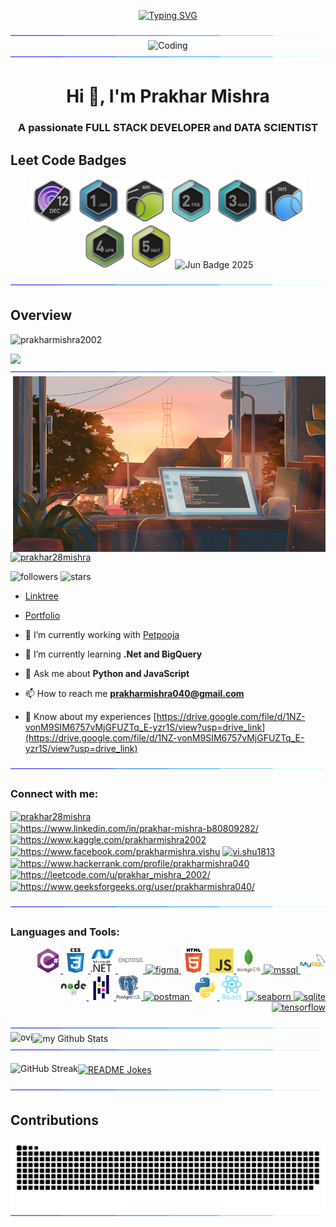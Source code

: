 <p align="center">
<a href="https://git.io/typing-svg"><img src="https://readme-typing-svg.herokuapp.com?font=Pixelify+Sans&size=30&duration=3000&pause=500&center=true&vCenter=true&width=660&lines=Thank+You+For+Visiting+My+Github+Profile+%F0%9F%A4%8D" alt="Typing SVG" /></a>
</p>

<img align="center" src="https://github.com/prakharmishra2002/Leet-Code-POTD-Solutions/blob/main/SparkleLine.gif" alt="Coding" height="10">
<div align="center" >
  <img src="https://github.com/prakharmishra2002/prakharmishra2002/blob/main/Header%20Image%202.png" alt="Coding" height="300">
</div>
<img align="center" src="https://github.com/prakharmishra2002/Leet-Code-POTD-Solutions/blob/main/SparkleLine.gif" alt="Coding" height="10">

<h1 align="center">Hi 👋, I'm Prakhar Mishra</h1>
<h3 align="center">A passionate FULL STACK DEVELOPER and DATA SCIENTIST</h3>

## Leet Code Badges
<p align="center" >
  <img src="https://github.com/prakharmishra2002/prakharmishra2002/blob/main/LeetCode%20Badges/Dec%20Badge%202024.gif" alt="Dec Badge 2024" height="70">
  <img src="https://github.com/prakharmishra2002/prakharmishra2002/blob/main/LeetCode%20Badges/Jan%20Badge%202025.gif" alt="Jan Badge 2025" height="70">
  <img src="https://github.com/prakharmishra2002/prakharmishra2002/blob/main/LeetCode%20Badges/50%20Days%20Badge%202025.gif" alt="50 Days Badge 2025" height="70">
  <img src="https://github.com/prakharmishra2002/prakharmishra2002/blob/main/LeetCode%20Badges/Feb%20Badge%202025.gif" alt="Feb Badge 2025" height="70">
  <img src="https://github.com/prakharmishra2002/prakharmishra2002/blob/main/LeetCode%20Badges/Mar%20Badge%202025.gif" alt="Mar Badge 2025" height="70">
  <img src="https://github.com/prakharmishra2002/prakharmishra2002/blob/main/LeetCode%20Badges/100%20Days%20Badge%202025.gif" alt="100 Days Badge 2025" height="70">
  <img src="https://github.com/prakharmishra2002/prakharmishra2002/blob/main/LeetCode%20Badges/Apr%20Badge%20-%202025.gif" alt="Apr Badge 2025" height="70">
  <img src="https://github.com/prakharmishra2002/prakharmishra2002/blob/main/LeetCode%20Badges/May%20Badge%202025.gif" alt="May Badge 2025" height="70">
  <img src="https://github.com/prakharmishra2002/prakharmishra2002/blob/main/LeetCode%20Badges/Jun%20Badge%202025.gif" alt="Jun Badge 2025" height="70">
</p>
<img align="center" src="https://github.com/prakharmishra2002/Leet-Code-POTD-Solutions/blob/main/SparkleLine.gif" alt="Coding" height="10">

## Overview
<p align="left"> <img src="https://komarev.com/ghpvc/?username=prakharmishra2002&label=Profile%20views&color=0e75b6&style=flat" alt="prakharmishra2002" /> </p>

<img src="https://github-profile-trophy.vercel.app/?username=prakharmishra2002&theme=juicyfresh&no-bg=true" />

<img align="center" src="https://github.com/prakharmishra2002/Leet-Code-POTD-Solutions/blob/main/SparkleLine.gif" alt="Coding" height="10">

<!--<img align="right" alt="Coding" width="390" src=https://octodex.github.com/images/daftpunktocat-guy.gif>-->
<img align="right" alt="Coding" width="500" src=https://github.com/prakharmishra2002/prakharmishra2002/blob/main/Animated%20Image.gif>

<p align="left"> <a href="https://twitter.com/prakhar28mishra" target="blank"><img src="https://img.shields.io/twitter/follow/prakhar28mishra?logo=twitter&style=for-the-badge" alt="prakhar28mishra" /></a> </p>

<img alt="followers" src="https://img.shields.io/github/followers/prakharmishra2002?label=Github+Followers&style=social">

<img src="https://img.shields.io/github/stars/prakharmishra2002?label=Stars" alt="stars">

- [Linktree](https://linktr.ee/PrakharMishra2002)
  
- [Portfolio](https://prakharmishra2002.github.io/Updated-Portfolio/)

- 🔭 I’m currently working with [Petpooja](https://www.petpooja.com/)

- 🌱 I’m currently learning **.Net and BigQuery**

- 💬 Ask me about **Python and JavaScript**

- 📫 How to reach me **prakharmishra040@gmail.com**

- 📄 Know about my experiences [https://drive.google.com/file/d/1NZ-vonM9SIM6757vMjGFUZTq_E-yzr1S/view?usp=drive_link](https://drive.google.com/file/d/1NZ-vonM9SIM6757vMjGFUZTq_E-yzr1S/view?usp=drive_link)
  
<img align="center" src="https://github.com/prakharmishra2002/Leet-Code-POTD-Solutions/blob/main/SparkleLine.gif" alt="Coding" height="10">

<h3 align="left">Connect with me:</h3>
<p align="left">
<a href="https://twitter.com/prakhar28mishra" target="blank"><img align="center" src="https://raw.githubusercontent.com/rahuldkjain/github-profile-readme-generator/master/src/images/icons/Social/twitter.svg" alt="prakhar28mishra" height="30" width="40" /></a>
<a href="https://www.linkedin.com/in/prakhar-mishra-b80809282/" target="blank"><img align="center" src="https://raw.githubusercontent.com/rahuldkjain/github-profile-readme-generator/master/src/images/icons/Social/linked-in-alt.svg" alt="https://www.linkedin.com/in/prakhar-mishra-b80809282/" height="30" width="40" /></a>
<a href="https://www.kaggle.com/prakharmishra2002" target="blank"><img align="center" src="https://raw.githubusercontent.com/rahuldkjain/github-profile-readme-generator/master/src/images/icons/Social/kaggle.svg" alt="https://www.kaggle.com/prakharmishra2002" height="30" width="40" /></a>
<a href="https://www.facebook.com/prakharmishra.vishu" target="blank"><img align="center" src="https://raw.githubusercontent.com/rahuldkjain/github-profile-readme-generator/master/src/images/icons/Social/facebook.svg" alt="https://www.facebook.com/prakharmishra.vishu" height="30" width="40" /></a>
<a href="https://instagram.com/vi.shu1813" target="blank"><img align="center" src="https://raw.githubusercontent.com/rahuldkjain/github-profile-readme-generator/master/src/images/icons/Social/instagram.svg" alt="vi.shu1813" height="30" width="40" /></a>
<a href="https://www.hackerrank.com/profile/prakharmishra040" target="blank"><img align="center" src="https://raw.githubusercontent.com/rahuldkjain/github-profile-readme-generator/master/src/images/icons/Social/hackerrank.svg" alt="https://www.hackerrank.com/profile/prakharmishra040" height="30" width="40" /></a>
<a href="https://leetcode.com/u/prakhar_mishra_2002/" target="blank"><img align="center" src="https://raw.githubusercontent.com/rahuldkjain/github-profile-readme-generator/master/src/images/icons/Social/leet-code.svg" alt="https://leetcode.com/u/prakhar_mishra_2002/" height="30" width="40" /></a>
<a href="https://www.geeksforgeeks.org/user/prakharmishra040/" target="blank"><img align="center" src="https://raw.githubusercontent.com/rahuldkjain/github-profile-readme-generator/master/src/images/icons/Social/geeks-for-geeks.svg" alt="https://www.geeksforgeeks.org/user/prakharmishra040/" height="30" width="40" /></a>
</p>
<img align="center" src="https://github.com/prakharmishra2002/Leet-Code-POTD-Solutions/blob/main/SparkleLine.gif" alt="Coding" height="10">

<h3 align="left">Languages and Tools:</h3>
<!--<div align="center">
<picture>
  <source media="(prefers-color-scheme: dark)" srcset="./Skills_Animation_Dark.gif">
  <source media="(prefers-color-scheme: light)" srcset="./Skills_Animation_White.gif">
  <img align="left" alt="GIF description" src="/Skills_Animation_White.gif">
</picture>
  </div> -->
<p align="right"> <a href="https://www.w3schools.com/cs/" target="_blank" rel="noreferrer"> <img src="https://raw.githubusercontent.com/devicons/devicon/master/icons/csharp/csharp-original.svg" alt="csharp" width="40" height="40"/> </a> <a href="https://www.w3schools.com/css/" target="_blank" rel="noreferrer"> <img src="https://raw.githubusercontent.com/devicons/devicon/master/icons/css3/css3-original-wordmark.svg" alt="css3" width="40" height="40"/> </a> <a href="https://dotnet.microsoft.com/" target="_blank" rel="noreferrer"> <img src="https://raw.githubusercontent.com/devicons/devicon/master/icons/dot-net/dot-net-original-wordmark.svg" alt="dotnet" width="40" height="40"/> </a> <a href="https://expressjs.com" target="_blank" rel="noreferrer"> <img src="https://raw.githubusercontent.com/devicons/devicon/master/icons/express/express-original-wordmark.svg" alt="express" width="40" height="40"/> </a> <a href="https://www.figma.com/" target="_blank" rel="noreferrer"> <img src="https://www.vectorlogo.zone/logos/figma/figma-icon.svg" alt="figma" width="40" height="40"/> </a> <a href="https://www.w3.org/html/" target="_blank" rel="noreferrer"> <img src="https://raw.githubusercontent.com/devicons/devicon/master/icons/html5/html5-original-wordmark.svg" alt="html5" width="40" height="40"/> </a> <a href="https://developer.mozilla.org/en-US/docs/Web/JavaScript" target="_blank" rel="noreferrer"> <img src="https://raw.githubusercontent.com/devicons/devicon/master/icons/javascript/javascript-original.svg" alt="javascript" width="40" height="40"/> </a> <a href="https://www.mongodb.com/" target="_blank" rel="noreferrer"> <img src="https://raw.githubusercontent.com/devicons/devicon/master/icons/mongodb/mongodb-original-wordmark.svg" alt="mongodb" width="40" height="40"/> </a> <a href="https://www.microsoft.com/en-us/sql-server" target="_blank" rel="noreferrer"> <img src="https://www.svgrepo.com/show/303229/microsoft-sql-server-logo.svg" alt="mssql" width="40" height="40"/> </a> <a href="https://www.mysql.com/" target="_blank" rel="noreferrer"> <img src="https://raw.githubusercontent.com/devicons/devicon/master/icons/mysql/mysql-original-wordmark.svg" alt="mysql" width="40" height="40"/> </a> <a href="https://nodejs.org" target="_blank" rel="noreferrer"> <img src="https://raw.githubusercontent.com/devicons/devicon/master/icons/nodejs/nodejs-original-wordmark.svg" alt="nodejs" width="40" height="40"/> </a> <a href="https://pandas.pydata.org/" target="_blank" rel="noreferrer"> <img src="https://raw.githubusercontent.com/devicons/devicon/2ae2a900d2f041da66e950e4d48052658d850630/icons/pandas/pandas-original.svg" alt="pandas" width="40" height="40"/> </a> <a href="https://www.postgresql.org" target="_blank" rel="noreferrer"> <img src="https://raw.githubusercontent.com/devicons/devicon/master/icons/postgresql/postgresql-original-wordmark.svg" alt="postgresql" width="40" height="40"/> </a> <a href="https://postman.com" target="_blank" rel="noreferrer"> <img src="https://www.vectorlogo.zone/logos/getpostman/getpostman-icon.svg" alt="postman" width="40" height="40"/> </a> <a href="https://www.python.org" target="_blank" rel="noreferrer"> <img src="https://raw.githubusercontent.com/devicons/devicon/master/icons/python/python-original.svg" alt="python" width="40" height="40"/> </a> <a href="https://reactjs.org/" target="_blank" rel="noreferrer"> <img src="https://raw.githubusercontent.com/devicons/devicon/master/icons/react/react-original-wordmark.svg" alt="react" width="40" height="40"/> </a> <a href="https://seaborn.pydata.org/" target="_blank" rel="noreferrer"> <img src="https://seaborn.pydata.org/_images/logo-mark-lightbg.svg" alt="seaborn" width="40" height="40"/> </a> <a href="https://www.sqlite.org/" target="_blank" rel="noreferrer"> <img src="https://www.vectorlogo.zone/logos/sqlite/sqlite-icon.svg" alt="sqlite" width="40" height="40"/> </a> <a href="https://www.tensorflow.org" target="_blank" rel="noreferrer"> <img src="https://www.vectorlogo.zone/logos/tensorflow/tensorflow-icon.svg" alt="tensorflow" width="40" height="40"/> </a> </p> 

<img align="center" src="https://github.com/prakharmishra2002/Leet-Code-POTD-Solutions/blob/main/SparkleLine.gif" alt="Coding" height="10">
<img align="left" src="https://github-readme-stats.vercel.app/api/top-langs?username=prakharmishra2002&show_icons=true&locale=en&layout=compact&theme=chartreuse-dark" alt="ovi" />

<img align="center" src="https://github-readme-stats.vercel.app/api?username=prakharmishra2002&include_all_commits=true&count_private=true&show_icons=true&line_height=20&title_color=2B5BBD&icon_color=1124BB&text_color=A1A1A1&bg_color=0,000000,130F40" alt="my Github Stats"/>

<img align="center" src="https://github.com/prakharmishra2002/Leet-Code-POTD-Solutions/blob/main/SparkleLine.gif" alt="Coding" height="10">

<a href="https://git.io/streak-stats"><img align="left" src="https://streak-stats.demolab.com?user=prakharmishra2002" alt="GitHub Streak" />

<a href="https://readme-jokes.vercel.app"><img align="center" src="https://readme-jokes.vercel.app/api" alt="README Jokes"></a>

<img align="center" src="https://github.com/prakharmishra2002/Leet-Code-POTD-Solutions/blob/main/SparkleLine.gif" alt="Coding" height="10">

## Contributions

<div align="center">
    <img src="https://github.com/prakharmishra2002/prakharmishra2002/blob/main/github-user-contribution.svg" alt="snake animation">
</div>
<img align="center" src="https://github.com/prakharmishra2002/Leet-Code-POTD-Solutions/blob/main/SparkleLine.gif" alt="Coding" height="10">
